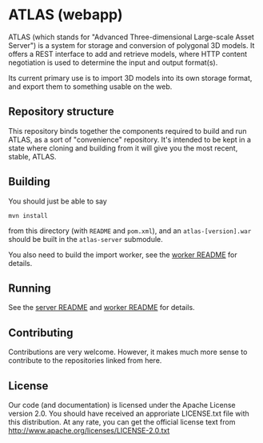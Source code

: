 ATLAS (webapp)
==============

ATLAS (which stands for "Advanced Three-dimensional Large-scale Asset Server") is a system for
storage and conversion of polygonal 3D models. It offers a REST interface to add and retrieve
models, where HTTP content negotiation is used to determine the input and output format(s).

Its current primary use is to import 3D models into its own storage format, and export them
to something usable on the web.


Repository structure
--------------------

This repository binds together the components required to build and run ATLAS, as a sort of "convenience" repository.
It's intended to be kept in a state where cloning and building from it will give you the most recent, stable, ATLAS.


Building
--------

You should just be able to say

    mvn install 

from this directory (with `README` and `pom.xml`), and an `atlas-[version].war` should be built in the `atlas-server` submodule.

You also need to build the import worker, see the [worker README](atlas-worker/README.md) for details.


Running
-------

See the [server README](atlas-server/README.md) and [worker README](atlas-worker/README.md) for details.


Contributing
------------

Contributions are very welcome. However, it makes much more sense to contribute to the repositories linked from here.


License
-------

Our code (and documentation) is licensed under the Apache License version 2.0. You should have received an approriate LICENSE.txt file with this distribution. At any rate, you can get the official license text from http://www.apache.org/licenses/LICENSE-2.0.txt

